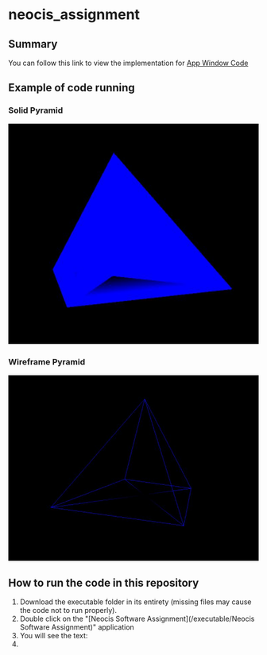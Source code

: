 # neocis_assignment

## Summary

You can follow this link to view the implementation for [App Window Code](/source_code/AppWindow.cpp)


## Example of code running



>

### Solid Pyramid
![here is an image](/images/solid_pyramid.JPG)

### Wireframe Pyramid
![here is the other image](/images/Wireframe_pyramid.JPG)


## How to run the code in this repository

1. Download the executable folder in its entirety (missing files may cause the code not to run properly).
2. Double click on the "[Neocis Software Assignment](/executable/Neocis Software Assignment)" application
3. You will see the text: 
4. 
